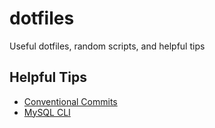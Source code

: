 # dotfiles
Useful dotfiles, random scripts, and helpful tips

## Helpful Tips
- [Conventional Commits](docs/conventional-commits.md)
- [MySQL CLI](docs/mysql-cli.md)
